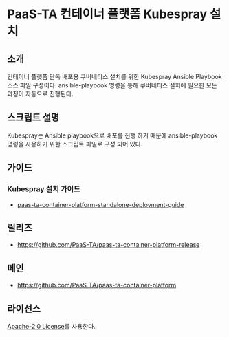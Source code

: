 # PaaS-TA 컨테이너 플랫폼 Kubespray 설치 
## 소개

컨테이너 플랫폼 단독 배포용 쿠버네티스 설치를 위한 Kubespray Ansible Playbook 소스 파일 구성이다. ansible-playbook 명령을 통해 쿠버네티스 설치에 필요한 모든 과정이 자동으로 진행된다.

## 스크립트 설명 
Kubespray는 Ansible playbook으로 배포를 진행 하기 때문에 ansible-playbook 명령을 사용하기 위한 스크립트 파일로 구성 되어 있다.

## 가이드	
### Kubespray 설치 가이드	
- [paas-ta-container-platform-standalone-deployment-guide](https://github.com/PaaS-TA/paas-ta-container-platform/blob/dev/install-guide/standalone/paas-ta-container-platform-standalone-deployment-guide-v1.0.md)	

## 릴리즈	
- https://github.com/PaaS-TA/paas-ta-container-platform-release  

## 메인
- https://github.com/PaaS-TA/paas-ta-container-platform  

## 라이선스
[Apache-2.0 License](http://www.apache.org/licenses/LICENSE-2.0)를 사용한다.

